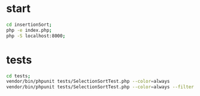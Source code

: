 # start
```bash
cd insertionSort;
php -e index.php;
php -S localhost:8000;
```

# tests
```bash
cd tests;
vendor/bin/phpunit tests/SelectionSortTest.php --color=always
vendor/bin/phpunit tests/SelectionSortTest.php --color=always --filter testSort
```